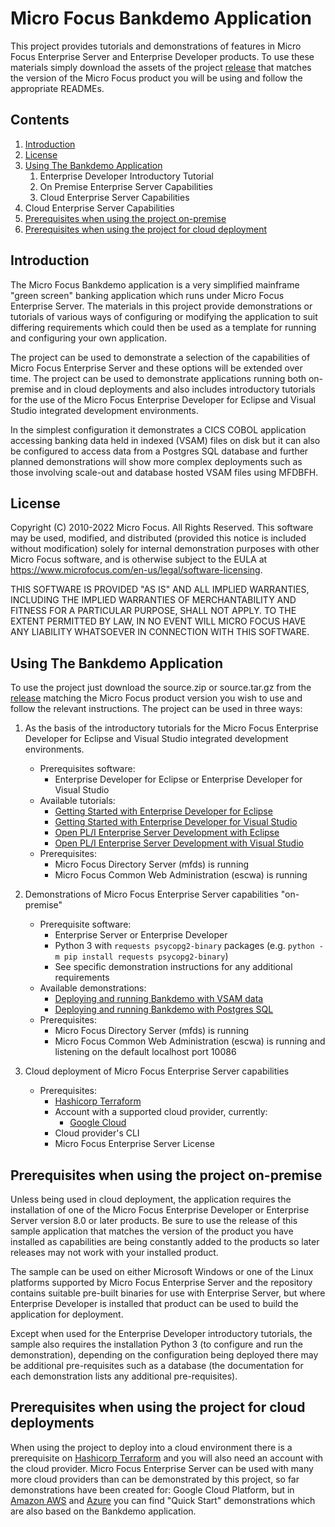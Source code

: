 # Micro Focus Bankdemo Application
This project provides tutorials and demonstrations of features in Micro Focus Enterprise Server and Enterprise Developer products.
To use these materials simply download the assets of the project [release](https://github.com/MicroFocus/BankDemo/releases) that matches the version of the Micro Focus product you 
will be using and follow the appropriate READMEs.

## Contents

1. [Introduction](#intro)
1. [License](#license)
1. [Using The Bankdemo Application](#using)
    1. Enterprise Developer Introductory Tutorial
    1. On Premise Enterprise Server Capabilities
    1. Cloud Enterprise Server Capabilities
1. Cloud Enterprise Server Capabilities
1. [Prerequisites when using the project on-premise](#onpremprereq)
1. [Prerequisites when using the project for cloud deployment](#cloudrereq)

## <a name="intro"></a>Introduction

The Micro Focus Bankdemo application is a very simplified mainframe "green screen" banking application which runs under Micro Focus 
Enterprise Server. The materials in this project provide demonstrations or tutorials of various ways of configuring or modifying the application
to suit differing requirements which could then be used as a template for running and configuring your own application.

The project can be used to demonstrate a selection of the capabilities of Micro Focus Enterprise Server and these options will be extended over time. 
The project can be used to demonstrate applications running both on-premise and in cloud deployments and also includes introductory tutorials for the use of
the Micro Focus Enterprise Developer for Eclipse and Visual Studio integrated development environments.

In the simplest configuration it demonstrates a CICS COBOL application accessing banking data held in indexed (VSAM) files on disk but it can also be configured
to access data from a Postgres SQL database and further planned demonstrations will show more complex deployments such as those involving scale-out and database hosted VSAM files using MFDBFH.

## <a name="license"></a>License

Copyright (C) 2010-2022 Micro Focus.  All Rights Reserved.
This software may be used, modified, and distributed 
(provided this notice is included without modification)
solely for internal demonstration purposes with other 
Micro Focus software, and is otherwise subject to the EULA at
https://www.microfocus.com/en-us/legal/software-licensing.

THIS SOFTWARE IS PROVIDED "AS IS" AND ALL IMPLIED 
WARRANTIES, INCLUDING THE IMPLIED WARRANTIES OF
MERCHANTABILITY AND FITNESS FOR A PARTICULAR PURPOSE,
SHALL NOT APPLY.
TO THE EXTENT PERMITTED BY LAW, IN NO EVENT WILL 
MICRO FOCUS HAVE ANY LIABILITY WHATSOEVER IN CONNECTION
WITH THIS SOFTWARE.

## <a name="using"></a>Using The Bankdemo Application
To use the project just download the source.zip or source.tar.gz from the [release](https://github.com/MicroFocus/BankDemo/releases) matching the Micro Focus product version you wish to use and follow the relevant instructions. The project can be used in three ways:
1. As the basis of the introductory tutorials for the Micro Focus Enterprise Developer for Eclipse and Visual Studio integrated development environments.
    - Prerequisites software: 
        - Enterprise Developer for Eclipse or Enterprise Developer for Visual Studio
    - Available tutorials:
        - [Getting Started with Enterprise Developer for Eclipse](tutorial/gettingstarted/eclipse/README.md)
        - [Getting Started with Enterprise Developer for Visual Studio](tutorial/gettingstarted/visualstudio/README.md)
        - [Open PL/I Enterprise Server Development with Eclipse](tutorial/gettingstarted/eclipse/PLIDemo.md)
        - [Open PL/I Enterprise Server Development with Visual Studio](tutorial/gettingstarted/visualstudio/PLIDemo.md)
    - Prerequisites: 
        - Micro Focus Directory Server (mfds) is running
        - Micro Focus Common Web Administration (escwa) is running

2. Demonstrations of Micro Focus Enterprise Server capabilities "on-premise"
    - Prerequisite software: 
        - Enterprise Server or Enterprise Developer
        - Python 3 with `requests psycopg2-binary` packages (e.g. `python -m pip install requests psycopg2-binary`)
        - See specific demonstration instructions for any additional requirements
    - Available demonstrations:
        - [Deploying and running Bankdemo with VSAM data](demos/onprem/vsam/README.md) 
        - [Deploying and running Bankdemo with Postgres SQL](demos/onprem/psql/README.md) 
    - Prerequisites: 
        - Micro Focus Directory Server (mfds) is running
        - Micro Focus Common Web Administration (escwa) is running and listening on the default localhost port 10086

3. Cloud deployment of Micro Focus Enterprise Server capabilities
    - Prerequisites: 
        - [Hashicorp Terraform](https://www.terraform.io/)
        - Account with a supported cloud provider, currently:
            - [Google Cloud](https://cloud.google.com)
        - Cloud provider's CLI
        - Micro Focus Enterprise Server License







## <a name="onpremprereq"></a>Prerequisites when using the project on-premise
Unless being used in cloud deployment, the application requires the installation of one of the Micro Focus Enterprise Developer or Enterprise Server 
version 8.0 or later products. 
Be sure to use the release of this sample application that matches the version of the product you have installed as capabilities are being 
constantly added to the products so later releases may not work with your installed product.

The sample can be used on either Microsoft Windows or one of the Linux platforms supported by Micro Focus Enterprise Server and the repository 
contains suitable pre-built binaries for use with Enterprise Server, but where Enterprise Developer is installed that product can be used 
to build the application for deployment.

Except when used for the Enterprise Developer introductory tutorials, the sample also requires the installation Python 3 (to configure and
run the demonstration), depending on the configuration being deployed there may be additional pre-requisites such as a database 
(the documentation for each demonstration lists any additional pre-requisites).

## <a name="cloudrereq"></a>Prerequisites when using the project for cloud deployments
When using the project to deploy into a cloud environment there is a prerequisite on [Hashicorp Terraform](https://www.terraform.io/) 
and you will also need an account with the cloud provider. 
Micro Focus Enterprise Server can be used with many more cloud providers than can be demonstrated
by this project, so far demonstrations have been created for: Google Cloud Platform, but in  
[Amazon AWS](https://github.com/aws-quickstart/quickstart-microfocus-amc-es) and [Azure](https://azuremarketplace.microsoft.com/en-us/marketplace/apps/micro-focus.mfes?tab=Overview) you can find "Quick Start" demonstrations which are also based on the Bankdemo application.


